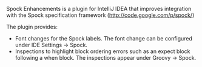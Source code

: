 Spock Enhancements is a plugin for IntelliJ IDEA that improves integration with the Spock specification framework (http://code.google.com/p/spock/)

The plugin provides:
* Font changes for the Spock labels. The font change can be configured under IDE Settings -> Spock.
* Inspections to highlight block ordering errors such as an expect block following a when block. The inspections appear under Groovy -> Spock.
